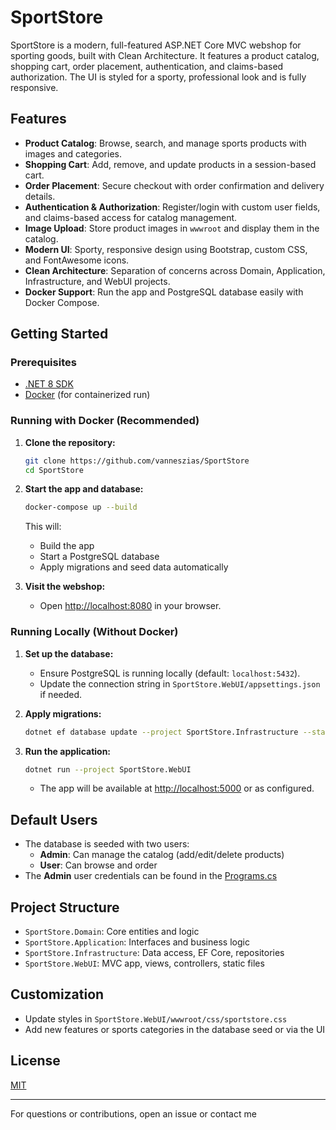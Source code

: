 # SportStore

SportStore is a modern, full-featured ASP.NET Core MVC webshop for sporting goods, built with Clean Architecture. It features a product catalog, shopping cart, order placement, authentication, and claims-based authorization. The UI is styled for a sporty, professional look and is fully responsive.

## Features

- **Product Catalog**: Browse, search, and manage sports products with images and categories.
- **Shopping Cart**: Add, remove, and update products in a session-based cart.
- **Order Placement**: Secure checkout with order confirmation and delivery details.
- **Authentication & Authorization**: Register/login with custom user fields, and claims-based access for catalog management.
- **Image Upload**: Store product images in `wwwroot` and display them in the catalog.
- **Modern UI**: Sporty, responsive design using Bootstrap, custom CSS, and FontAwesome icons.
- **Clean Architecture**: Separation of concerns across Domain, Application, Infrastructure, and WebUI projects.
- **Docker Support**: Run the app and PostgreSQL database easily with Docker Compose.

## Getting Started

### Prerequisites

- [.NET 8 SDK](https://dotnet.microsoft.com/download)
- [Docker](https://www.docker.com/) (for containerized run)

### Running with Docker (Recommended)

1. **Clone the repository:**
   ```sh
   git clone https://github.com/vanneszias/SportStore
   cd SportStore
   ```
2. **Start the app and database:**

   ```sh
   docker-compose up --build
   ```

   This will:

   - Build the app
   - Start a PostgreSQL database
   - Apply migrations and seed data automatically

3. **Visit the webshop:**
   - Open [http://localhost:8080](http://localhost:8080) in your browser.

### Running Locally (Without Docker)

1. **Set up the database:**

   - Ensure PostgreSQL is running locally (default: `localhost:5432`).
   - Update the connection string in `SportStore.WebUI/appsettings.json` if needed.

2. **Apply migrations:**

   ```sh
   dotnet ef database update --project SportStore.Infrastructure --startup-project SportStore.WebUI
   ```

3. **Run the application:**
   ```sh
   dotnet run --project SportStore.WebUI
   ```
   - The app will be available at [http://localhost:5000](http://localhost:5000) or as configured.

## Default Users

- The database is seeded with two users:
  - **Admin**: Can manage the catalog (add/edit/delete products)
  - **User**: Can browse and order
- The **Admin** user credentials can be found in the [Programs.cs](SportStore.WebUI/Program.cs)

## Project Structure

- `SportStore.Domain`: Core entities and logic
- `SportStore.Application`: Interfaces and business logic
- `SportStore.Infrastructure`: Data access, EF Core, repositories
- `SportStore.WebUI`: MVC app, views, controllers, static files

## Customization

- Update styles in `SportStore.WebUI/wwwroot/css/sportstore.css`
- Add new features or sports categories in the database seed or via the UI

## License

[MIT](LICENSE)

---

For questions or contributions, open an issue or contact me
